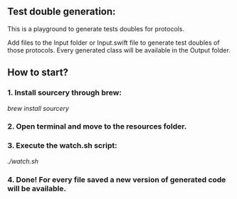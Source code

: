 ## Test double generation:

This is a playground to generate tests doubles for protocols.

Add files to the Input folder or Input.swift file to generate test doubles of those protocols.
Every generated class will be available in the Output folder.

## How to start?

### 1. Install sourcery through brew:

*brew install sourcery*

### 2. Open terminal and move to the resources folder.

### 3. Execute the watch.sh script:

*./watch.sh*

### 4. Done! For every file saved a new version of generated code will be available.

